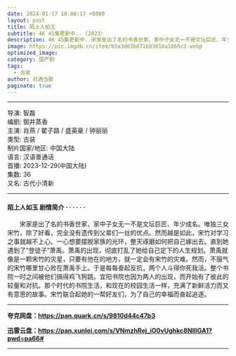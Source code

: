 ```yaml
---
date: 2024-01-17 18:08:17 +0800
layout: post
title: 陌上人如玉
subtitle: 4K 45集更新中.. (2023）
description: 4K 45集更新中..宋家是出了名的书香世家，家中子女无一不是文坛巨匠、年少成名。唯独三女宋竹，除了好看，完全没有遗传到父辈们一丝的优点。然而越是如此，宋竹对学习之事就越不上心...
image: https://pic.imgdb.cn/item/65a3d03b871b83018a1865c3.webp
optimized_image: 
category: 国产剧
tags:
  - 古装
author: 对酒当歌
paginate: true
---
```


---

导演: 智磊  
编剧: 御井蒸香  
主演: 肖燕 / 翟子路 / 盛英豪 / 钟丽丽  
类型: 古装  
制片国家/地区: 中国大陆  
语言: 汉语普通话  
首播: 2023-12-29(中国大陆)  
集数: 36  
又名: 古代小清新  

---

#### 陌上人如玉 剧情简介 · · · · · ·

　　宋家是出了名的书香世家，家中子女无一不是文坛巨匠、年少成名。唯独三女宋竹，除了好看，完全没有遗传到父辈们一丝的优点。然而越是如此，宋竹对学习之事就越不上心。一心想要摆脱家族的光环，整天琢磨如何把自己嫁出去。直到她遇到了“登徒子”萧禹。萧禹的出现，彻底打乱了她给自己定下的人生规划。萧禹就像是一颗宋竹的灾星，只要有他在的地方，就一定会有宋竹的灾难。然而，不服气的宋竹哪里甘心败在萧禹手上。于是每每奋起反抗，两个人斗得你死我活。整个书院一时之间被他们搞得鸡飞狗跳。宜阳书院也因为两人的出现，而开始有了彼此的较量和对抗。那个时代的书院生活，和现在的校园生活一样，充满了新鲜活力而又有意思的故事。宋竹联合起她的一帮好友们，为了自己的幸福而奋起追逐。

---

**夸克网盘：<https://pan.quark.cn/s/9810d44c47b3>**

**迅雷云盘：<https://pan.xunlei.com/s/VNmzhRej_iO0vUghkc8NlIlGA1?pwd=pa66#>**

---
